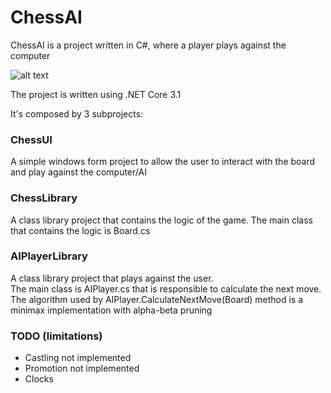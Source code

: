 # ChessAI
ChessAI is a project written in C#, where a player plays against the computer

![alt text](https://maciti.github.io/assets/ChessAI/board.PNG)

The project is written using .NET Core 3.1

It's composed by 3 subprojects:

<h3>ChessUI</h3>

A simple windows form project to allow the user to interact with the board and play against the computer/AI

<h3>ChessLibrary</h3>

A class library project that contains the logic of the game. The main class that contains the logic is Board.cs

<h3>AIPlayerLibrary</h3>

A class library project that plays against the user. <br/>
The main class is AIPlayer.cs that is responsible to calculate the next move. <br/>
The algorithm used by AIPlayer.CalculateNextMove(Board) method is a minimax implementation with alpha-beta pruning

<h3>TODO (limitations)</h3>
<ul>
  <li>Castling not implemented</li>
  <li>Promotion not implemented</li>
  <li>Clocks</li>
 </ul>
  

